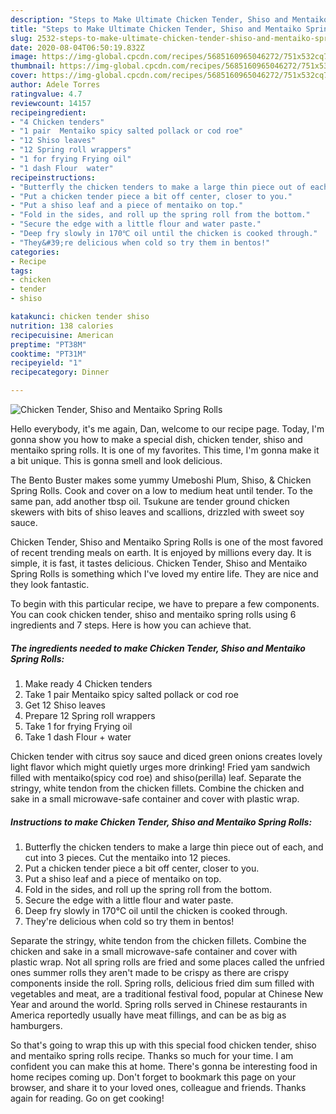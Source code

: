 ```yaml
---
description: "Steps to Make Ultimate Chicken Tender, Shiso and Mentaiko Spring Rolls"
title: "Steps to Make Ultimate Chicken Tender, Shiso and Mentaiko Spring Rolls"
slug: 2532-steps-to-make-ultimate-chicken-tender-shiso-and-mentaiko-spring-rolls
date: 2020-08-04T06:50:19.832Z
image: https://img-global.cpcdn.com/recipes/5685160965046272/751x532cq70/chicken-tender-shiso-and-mentaiko-spring-rolls-recipe-main-photo.jpg
thumbnail: https://img-global.cpcdn.com/recipes/5685160965046272/751x532cq70/chicken-tender-shiso-and-mentaiko-spring-rolls-recipe-main-photo.jpg
cover: https://img-global.cpcdn.com/recipes/5685160965046272/751x532cq70/chicken-tender-shiso-and-mentaiko-spring-rolls-recipe-main-photo.jpg
author: Adele Torres
ratingvalue: 4.7
reviewcount: 14157
recipeingredient:
- "4 Chicken tenders"
- "1 pair  Mentaiko spicy salted pollack or cod roe"
- "12 Shiso leaves"
- "12 Spring roll wrappers"
- "1 for frying Frying oil"
- "1 dash Flour  water"
recipeinstructions:
- "Butterfly the chicken tenders to make a large thin piece out of each, and cut into 3 pieces. Cut the mentaiko into 12 pieces."
- "Put a chicken tender piece a bit off center, closer to you."
- "Put a shiso leaf and a piece of mentaiko on top."
- "Fold in the sides, and roll up the spring roll from the bottom."
- "Secure the edge with a little flour and water paste."
- "Deep fry slowly in 170℃ oil until the chicken is cooked through."
- "They&#39;re delicious when cold so try them in bentos!"
categories:
- Recipe
tags:
- chicken
- tender
- shiso

katakunci: chicken tender shiso 
nutrition: 138 calories
recipecuisine: American
preptime: "PT38M"
cooktime: "PT31M"
recipeyield: "1"
recipecategory: Dinner

---
```



![Chicken Tender, Shiso and Mentaiko Spring Rolls](https://img-global.cpcdn.com/recipes/5685160965046272/751x532cq70/chicken-tender-shiso-and-mentaiko-spring-rolls-recipe-main-photo.jpg)

Hello everybody, it's me again, Dan, welcome to our recipe page. Today, I'm gonna show you how to make a special dish, chicken tender, shiso and mentaiko spring rolls. It is one of my favorites. This time, I'm gonna make it a bit unique. This is gonna smell and look delicious.

The Bento Buster makes some yummy Umeboshi Plum, Shiso, &amp; Chicken Spring Rolls. Cook and cover on a low to medium heat until tender. To the same pan, add another tbsp oil. Tsukune are tender ground chicken skewers with bits of shiso leaves and scallions, drizzled with sweet soy sauce.

Chicken Tender, Shiso and Mentaiko Spring Rolls is one of the most favored of recent trending meals on earth. It is enjoyed by millions every day. It is simple, it is fast, it tastes delicious. Chicken Tender, Shiso and Mentaiko Spring Rolls is something which I've loved my entire life. They are nice and they look fantastic.


To begin with this particular recipe, we have to prepare a few components. You can cook chicken tender, shiso and mentaiko spring rolls using 6 ingredients and 7 steps. Here is how you can achieve that.

<!--inarticleads1-->

##### The ingredients needed to make Chicken Tender, Shiso and Mentaiko Spring Rolls:

1. Make ready 4 Chicken tenders
1. Take 1 pair  Mentaiko spicy salted pollack or cod roe
1. Get 12 Shiso leaves
1. Prepare 12 Spring roll wrappers
1. Take 1 for frying Frying oil
1. Take 1 dash Flour + water


Chicken tender with citrus soy sauce and diced green onions creates lovely light flavor which might quietly urges more drinking! Fried yam sandwich filled with mentaiko(spicy cod roe) and shiso(perilla) leaf. Separate the stringy, white tendon from the chicken fillets. Combine the chicken and sake in a small microwave-safe container and cover with plastic wrap. 

<!--inarticleads2-->

##### Instructions to make Chicken Tender, Shiso and Mentaiko Spring Rolls:

1. Butterfly the chicken tenders to make a large thin piece out of each, and cut into 3 pieces. Cut the mentaiko into 12 pieces.
1. Put a chicken tender piece a bit off center, closer to you.
1. Put a shiso leaf and a piece of mentaiko on top.
1. Fold in the sides, and roll up the spring roll from the bottom.
1. Secure the edge with a little flour and water paste.
1. Deep fry slowly in 170℃ oil until the chicken is cooked through.
1. They&#39;re delicious when cold so try them in bentos!


Separate the stringy, white tendon from the chicken fillets. Combine the chicken and sake in a small microwave-safe container and cover with plastic wrap. Not all spring rolls are fried and some places called the unfried ones summer rolls they aren&#39;t made to be crispy as there are crispy components inside the roll. Spring rolls, delicious fried dim sum filled with vegetables and meat, are a traditional festival food, popular at Chinese New Year and around the world. Spring rolls served in Chinese restaurants in America reportedly usually have meat fillings, and can be as big as hamburgers. 

So that's going to wrap this up with this special food chicken tender, shiso and mentaiko spring rolls recipe. Thanks so much for your time. I am confident you can make this at home. There's gonna be interesting food in home recipes coming up. Don't forget to bookmark this page on your browser, and share it to your loved ones, colleague and friends. Thanks again for reading. Go on get cooking!
